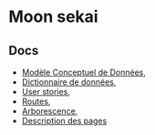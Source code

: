 # Moon sekai

## Docs

- [Modèle Conceptuel de Données](docs/erd.md),
- [Dictionnaire de données](docs/datas.md),
- [User stories](docs/userstories.md),
- [Routes](docs/routes.md),
- [Arborescence](docs/treeStructure.md),
- [Description des pages](docs/pagesDescription.md)
